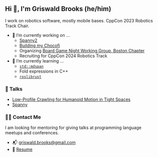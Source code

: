 ## Hi 👋, I'm Griswald Brooks (he/him)
I work on robotics software, mostly mobile bases.
CppCon 2023 Robotics Track Chair.

- 🔭 I’m currently working on ...
    - [Spanny2](https://github.com/griswaldbrooks/spanny2)
    - [Building my Chocofi](https://shop.beekeeb.com/product/presoldered-chocofi-split-keyboard/)
    - Organizing [Board Game Night Working Group, Boston Chapter](boardgamenightwg.com)
    - Recruiting for CppCon 2024 Robotics Track
- 🌱 I’m currently learning ...
    - [`std::mdspan`](https://en.cppreference.com/w/cpp/container/mdspan)
    - Fold expressions in C++
    - [`roslibrust`](https://github.com/Carter12s/roslibrust)

### 📢 Talks
 - [Low-Profile Crawling for Humanoid Motion in Tight Spaces](https://youtu.be/leQpX1VDJok?si=OFaagP-HJPp-BWBJ)
 - [Spanny](https://github.com/griswaldbrooks/spanny/blob/main/presentation/spanny_talk.pdf)

### :technologist: Contact Me
I am looking for mentoring for giving talks at programming language meetups and conferences.

- :mailbox_with_mail: <griswald.brooks@gmail.com>
- :notebook: [Resume](https://griswaldbrooks.com/downloads/Griswald-Brooks-Resume.pdf)

<!--
**griswaldbrooks/griswaldbrooks** is a ✨ _special_ ✨ repository because its `README.md` (this file) appears on your GitHub profile.

Here are some ideas to get you started:

- 🔭 I’m currently working on ...
- 🌱 I’m currently learning ...
- 👯 I’m looking to collaborate on ...
- 🤔 I’m looking for help with ...
- 💬 Ask me about ...
- 📫 How to reach me: ...
- 😄 Pronouns: ...
- ⚡ Fun fact: ...
-->
